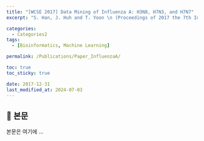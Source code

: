 ```yaml
---
title: "[WCSE 2017] Data Mining of Influenza A: H3N8, H7N3, and H7N7"
excerpt: "S. Han, J. Huh and T. Yoon \n (Proceedings of 2017 the 7th International Workshop on Computer Science and Engineering (WCSE), 2017)"

categories:
  - Categories2
tags:
  - [Bioinformatics, Machine Learning]

permalink: /Publications/Paper_InfluenzaA/

toc: true
toc_sticky: true

date: 2017-12-31
last_modified_at: 2024-07-03
---
```


## 🦥 본문

본문은 여기에 ...
